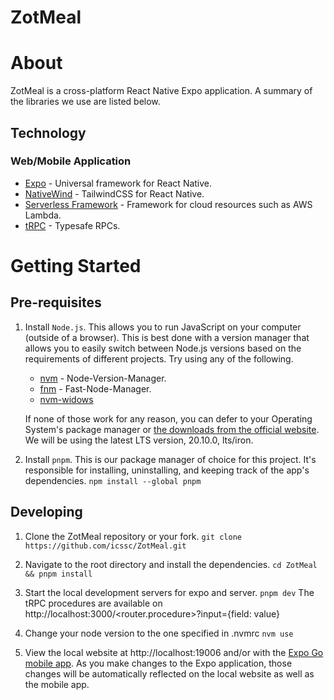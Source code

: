 # ZotMeal

# About

ZotMeal is a cross-platform React Native Expo application.
A summary of the libraries we use are listed below.

## Technology

### Web/Mobile Application

- [Expo](https://expo.dev) - Universal framework for React Native.
- [NativeWind](https://www.nativewind.dev) - TailwindCSS for React Native.
- [Serverless Framework](https://www.serverless.com/) - Framework for cloud resources such as AWS Lambda.
- [tRPC](https://trpc.io/) - Typesafe RPCs.

# Getting Started

## Pre-requisites

1. Install `Node.js`. This allows you to run JavaScript on your computer (outside of a browser).
   This is best done with a version manager that allows you to easily switch between
   Node.js versions based on the requirements of different projects.
   Try using any of the following.

   - [nvm](https://github.com/nvm-sh/nvm) - Node-Version-Manager.
   - [fnm](https://github.com/Schniz/fnm) - Fast-Node-Manager.
   - [nvm-widows](https://github.com/coreybutler/nvm-windows)

   If none of those work for any reason, you can defer to your Operating System's
   package manager or [the downloads from the official website](https://nodejs.org/en/download).
   We will be using the latest LTS version, 20.10.0, lts/iron.

2. Install `pnpm`. This is our package manager of choice for this project.
   It's responsible for installing, uninstalling, and keeping track of the app's dependencies.
   `npm install --global pnpm`

## Developing

1. Clone the ZotMeal repository or your fork.
   `git clone https://github.com/icssc/ZotMeal.git`

2. Navigate to the root directory and install the dependencies.
   `cd ZotMeal && pnpm install`

3. Start the local development servers for expo and server.
   `pnpm dev`
   The tRPC procedures are available on http://localhost:3000/<router.procedure\>?input={field: value}

4. Change your node version to the one specified in .nvmrc
   `nvm use`

5. View the local website at http://localhost:19006 and/or with the [Expo Go mobile app](https://expo.dev/client).
   As you make changes to the Expo application, those changes will be automatically
   reflected on the local website as well as the mobile app.
